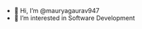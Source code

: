 - 👋 Hi, I’m @mauryagaurav947
- 👀 I’m interested in Software Development
<!--- - 🌱 I’m currently learning 
- 💞️ I’m looking to collaborate on ...
- 📫 How to reach me  --->

<!---
mauryagaurav947/mauryagaurav947 is a ✨ special ✨ repository because its `README.md` (this file) appears on your GitHub profile.
You can click the Preview link to take a look at your changes.
--->
